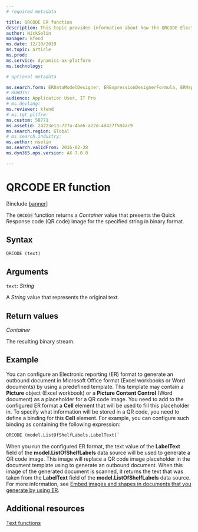 ```yaml
---
# required metadata

title: QRCODE ER function
description: This topic provides information about how the QRCODE Electronic reporting (ER) function is used.
author: NickSelin
manager: kfend
ms.date: 12/10/2019
ms.topic: article
ms.prod: 
ms.service: dynamics-ax-platform
ms.technology: 

# optional metadata

ms.search.form: ERDataModelDesigner, ERExpressionDesignerFormula, ERMappedFormatDesigner, ERModelMappingDesigner
# ROBOTS: 
audience: Application User, IT Pro
# ms.devlang: 
ms.reviewer: kfend
# ms.tgt_pltfrm: 
ms.custom: 58771
ms.assetid: 24223e13-727a-4be6-a22d-4d427f504ac9
ms.search.region: Global
# ms.search.industry: 
ms.author: nselin
ms.search.validFrom: 2016-02-28
ms.dyn365.ops.version: AX 7.0.0

---
```


# QRCODE ER function

[!include [banner](../includes/banner.md)]

The `QRCODE` function returns a *Container* value that presents the Quick Response code (QR code) image for the specified string in binary format.

## Syntax

```vb
QRCODE (text)
```

## Arguments

`text`: *String*

A *String* value that represents the original text.

## Return values

*Container*

The resulting binary stream.

## Example

You can configure an Electronic reporting (ER) format to generate an outbound document in Microsoft Office format (Excel workbooks or Word documents) by using a predefined template. This template may contain a **Picture** object (Excel workbook) or a **Picture Content Control** (Word document) as a placeholder for a QR code image. You need to add to the configured ER format a **Cell** element that will be used to fill this placeholder in. To specify what information will be stored in a QR code, you need to define a binding for this **Cell** element. For example, you can configure such binding as containing the following expression:

```vb
QRCODE (model.ListOfShelfLabels.LabelText)`
```

When you run the configured ER format, the text value of the **LabelText** field of the **model.ListOfShelfLabels** data source will be used to generate a QR code image. This image will replace a QR code image placeholder in the document template using to generate an outbound document. When this image of the generated document is scanned, it returns the text that was taken from the **LabelText** field of the **model.ListOfShelfLabels** data source. For more information, see [Embed images and shapes in documents that you generate by using ER](electronic-reporting-embed-images-shapes.md).

## Additional resources

[Text functions](er-functions-category-text.md)
